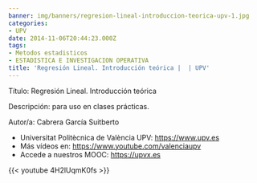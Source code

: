 ```yaml
---
banner: img/banners/regresion-lineal-introduccion-teorica-upv-1.jpg
categories:
- UPV
date: 2014-11-06T20:44:23.000Z
tags:
- Metodos estadisticos
- ESTADISTICA E INVESTIGACION OPERATIVA
title: 'Regresión Lineal. Introducción teórica |  | UPV'
---
```


Título: Regresión Lineal. Introducción teórica

Descripción: para uso en clases prácticas. 

Autor/a: Cabrera García Suitberto



+ Universitat Politècnica de València UPV: https://www.upv.es
+ Más vídeos en: https://www.youtube.com/valenciaupv
+ Accede a nuestros MOOC: https://upvx.es

{{< youtube 4H2lUqmK0fs >}}
